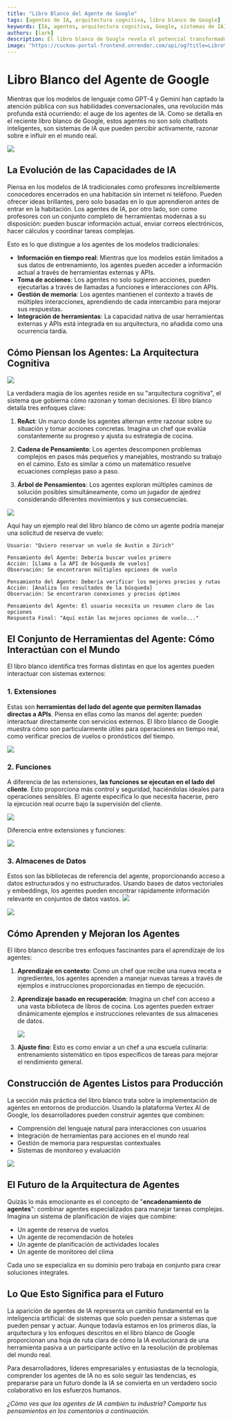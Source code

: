 ```yaml
---
title: "Libro Blanco del Agente de Google"
tags: [agentes de IA, arquitectura cognitiva, libro blanco de Google]
keywords: [IA, agentes, arquitectura cognitiva, Google, sistemas de IA]
authors: [lark]
description: El libro blanco de Google revela el potencial transformador de los agentes de IA, mostrando su capacidad para percibir, razonar e influir en el mundo real. Descubre cómo estos agentes se diferencian de los modelos de IA tradicionales a través del acceso a información en tiempo real, capacidades de acción y la integración de herramientas.
image: "https://cuckoo-portal-frontend.onrender.com/api/og?title=Libro%20Blanco%20del%20Agente%20de%20Google"
---
```


# Libro Blanco del Agente de Google

Mientras que los modelos de lenguaje como GPT-4 y Gemini han captado la atención pública con sus habilidades conversacionales, una revolución más profunda está ocurriendo: el auge de los agentes de IA. Como se detalla en el reciente libro blanco de Google, estos agentes no son solo chatbots inteligentes, son sistemas de IA que pueden percibir activamente, razonar sobre e influir en el mundo real.

![](https://cuckoo-portal-frontend.onrender.com/api/og?title=Libro%20Blanco%20del%20Agente%20de%20Google)

## La Evolución de las Capacidades de IA

Piensa en los modelos de IA tradicionales como profesores increíblemente conocedores encerrados en una habitación sin internet ni teléfono. Pueden ofrecer ideas brillantes, pero solo basadas en lo que aprendieron antes de entrar en la habitación. Los agentes de IA, por otro lado, son como profesores con un conjunto completo de herramientas modernas a su disposición: pueden buscar información actual, enviar correos electrónicos, hacer cálculos y coordinar tareas complejas.

Esto es lo que distingue a los agentes de los modelos tradicionales:

- **Información en tiempo real**: Mientras que los modelos están limitados a sus datos de entrenamiento, los agentes pueden acceder a información actual a través de herramientas externas y APIs.
- **Toma de acciones**: Los agentes no solo sugieren acciones, pueden ejecutarlas a través de llamadas a funciones e interacciones con APIs.
- **Gestión de memoria**: Los agentes mantienen el contexto a través de múltiples interacciones, aprendiendo de cada intercambio para mejorar sus respuestas.
- **Integración de herramientas**: La capacidad nativa de usar herramientas externas y APIs está integrada en su arquitectura, no añadida como una ocurrencia tardía.

## Cómo Piensan los Agentes: La Arquitectura Cognitiva

![](https://cuckoo-network.b-cdn.net/google-agent-1-arch.webp)

La verdadera magia de los agentes reside en su "arquitectura cognitiva", el sistema que gobierna cómo razonan y toman decisiones. El libro blanco detalla tres enfoques clave:

1. **ReAct**: Un marco donde los agentes alternan entre razonar sobre su situación y tomar acciones concretas. Imagina un chef que evalúa constantemente su progreso y ajusta su estrategia de cocina.

2. **Cadena de Pensamiento**: Los agentes descomponen problemas complejos en pasos más pequeños y manejables, mostrando su trabajo en el camino. Esto es similar a cómo un matemático resuelve ecuaciones complejas paso a paso.

3. **Árbol de Pensamientos**: Los agentes exploran múltiples caminos de solución posibles simultáneamente, como un jugador de ajedrez considerando diferentes movimientos y sus consecuencias.

![](https://cuckoo-network.b-cdn.net/google-agent-2-reasoning-in-the-orchestration-layer.webp)

Aquí hay un ejemplo real del libro blanco de cómo un agente podría manejar una solicitud de reserva de vuelo:

```
Usuario: "Quiero reservar un vuelo de Austin a Zúrich"

Pensamiento del Agente: Debería buscar vuelos primero
Acción: [Llama a la API de búsqueda de vuelos]
Observación: Se encontraron múltiples opciones de vuelo

Pensamiento del Agente: Debería verificar los mejores precios y rutas
Acción: [Analiza los resultados de la búsqueda]
Observación: Se encontraron conexiones y precios óptimos

Pensamiento del Agente: El usuario necesita un resumen claro de las opciones
Respuesta Final: "Aquí están las mejores opciones de vuelo..."
```

## El Conjunto de Herramientas del Agente: Cómo Interactúan con el Mundo

El libro blanco identifica tres formas distintas en que los agentes pueden interactuar con sistemas externos:

### 1. Extensiones

Estas son **herramientas del lado del agente que permiten llamadas directas a APIs**. Piensa en ellas como las manos del agente: pueden interactuar directamente con servicios externos. El libro blanco de Google muestra cómo son particularmente útiles para operaciones en tiempo real, como verificar precios de vuelos o pronósticos del tiempo.

![](https://cuckoo-network.b-cdn.net/google-agent-3-extension.webp)

### 2. Funciones
A diferencia de las extensiones, **las funciones se ejecutan en el lado del cliente**. Esto proporciona más control y seguridad, haciéndolas ideales para operaciones sensibles. El agente especifica lo que necesita hacerse, pero la ejecución real ocurre bajo la supervisión del cliente.

![](https://cuckoo-network.b-cdn.net/google-agent-8-function.webp)

Diferencia entre extensiones y funciones:

![](https://cuckoo-network.b-cdn.net/google-agent-9-diff-extensions-functions.webp)

### 3. Almacenes de Datos

Estos son las bibliotecas de referencia del agente, proporcionando acceso a datos estructurados y no estructurados. Usando bases de datos vectoriales y embeddings, los agentes pueden encontrar rápidamente información relevante en conjuntos de datos vastos.
![](https://cuckoo-network.b-cdn.net/google-agent-4-data-store.webp)

![](https://cuckoo-network.b-cdn.net/google-agent-5-data-store-details.webp)

## Cómo Aprenden y Mejoran los Agentes

El libro blanco describe tres enfoques fascinantes para el aprendizaje de los agentes:

1. **Aprendizaje en contexto**: Como un chef que recibe una nueva receta e ingredientes, los agentes aprenden a manejar nuevas tareas a través de ejemplos e instrucciones proporcionadas en tiempo de ejecución.

2. **Aprendizaje basado en recuperación**: Imagina un chef con acceso a una vasta biblioteca de libros de cocina. Los agentes pueden extraer dinámicamente ejemplos e instrucciones relevantes de sus almacenes de datos.

   ![](https://cuckoo-network.b-cdn.net/google-agent-6-rag-workflow.webp)

3. **Ajuste fino**: Esto es como enviar a un chef a una escuela culinaria: entrenamiento sistemático en tipos específicos de tareas para mejorar el rendimiento general.

## Construcción de Agentes Listos para Producción

La sección más práctica del libro blanco trata sobre la implementación de agentes en entornos de producción. Usando la plataforma Vertex AI de Google, los desarrolladores pueden construir agentes que combinen:

- Comprensión del lenguaje natural para interacciones con usuarios
- Integración de herramientas para acciones en el mundo real
- Gestión de memoria para respuestas contextuales
- Sistemas de monitoreo y evaluación

![](https://cuckoo-network.b-cdn.net/google-agent-7-e2e-built-with-vertex.webp)

## El Futuro de la Arquitectura de Agentes

Quizás lo más emocionante es el concepto de "**encadenamiento de agentes**": combinar agentes especializados para manejar tareas complejas. Imagina un sistema de planificación de viajes que combine:

- Un agente de reserva de vuelos
- Un agente de recomendación de hoteles
- Un agente de planificación de actividades locales
- Un agente de monitoreo del clima

Cada uno se especializa en su dominio pero trabaja en conjunto para crear soluciones integrales.

## Lo Que Esto Significa para el Futuro

La aparición de agentes de IA representa un cambio fundamental en la inteligencia artificial: de sistemas que solo pueden pensar a sistemas que pueden pensar y actuar. Aunque todavía estamos en los primeros días, la arquitectura y los enfoques descritos en el libro blanco de Google proporcionan una hoja de ruta clara de cómo la IA evolucionará de una herramienta pasiva a un participante activo en la resolución de problemas del mundo real.

Para desarrolladores, líderes empresariales y entusiastas de la tecnología, comprender los agentes de IA no es solo seguir las tendencias, es prepararse para un futuro donde la IA se convierta en un verdadero socio colaborativo en los esfuerzos humanos.

*¿Cómo ves que los agentes de IA cambien tu industria? Comparte tus pensamientos en los comentarios a continuación.*
